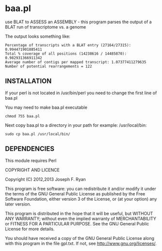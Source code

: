 baa.pl
======

use BLAT to ASSESS an ASSEMBLY - this program parses the output of a BLAT run of transcriptome vs. a genome

The output looks something like:

    Percentage of transcripts with a BLAT entry (27164/27315): 0.994471901885411
    Total % coverage of all positions (14238616 / 14485870): 0.982931366911342
    Average number of contigs per mapped transcript: 1.07377411279635
    Number of potential rearrangements = 122

INSTALLATION
------------

If your perl is not located in /usr/bin/perl 
you need to change the first line of baa.pl

You may need to make baa.pl executable

    chmod 755 baa.pl

Next copy baa.pl to a directory in your path
for example: /usr/local/bin:

    sudo cp baa.pl /usr/local/bin/

DEPENDENCIES
------------

This module requires Perl

COPYRIGHT AND LICENCE

Copyright (C) 2012,2013 Joseph F. Ryan

This program is free software: you can redistribute it and/or modify
it under the terms of the GNU General Public License as published by
the Free Software Foundation, either version 3 of the License, or
(at your option) any later version.

This program is distributed in the hope that it will be useful,
but WITHOUT ANY WARRANTY; without even the implied warranty of
MERCHANTABILITY or FITNESS FOR A PARTICULAR PURPOSE.  See the
GNU General Public License for more details.

You should have received a copy of the GNU General Public License
along with this program in the file gpl.txt.  If not, see
http://www.gnu.org/licenses/.

